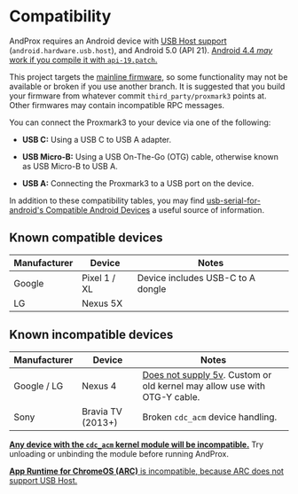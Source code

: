 # Compatibility

AndProx requires an Android device with [USB Host support][2] (`android.hardware.usb.host`), and
Android 5.0 (API 21). [Android 4.4 _may_ work if you compile it with `api-19.patch`.][3]

This project targets the [mainline firmware][1], so some functionality may not be available or
broken if you use another branch.  It is suggested that you build your firmware from whatever commit
`third_party/proxmark3` points at.  Other firmwares may contain incompatible RPC messages.

You can connect the Proxmark3 to your device via one of the following:

- **USB C:** Using a USB C to USB A adapter.

- **USB Micro-B:** Using a USB On-The-Go (OTG) cable, otherwise known as USB Micro-B to USB A.

- **USB A:** Connecting the Proxmark3 to a USB port on the device.

In addition to these compatibility tables, you may find [usb-serial-for-android's Compatible Android
 Devices][0] a useful source of information.

## Known compatible devices

Manufacturer | Device            | Notes
-------------|-------------------|------------
Google       | Pixel 1 / XL      | Device includes USB-C to A dongle
LG           | Nexus 5X          |


## Known incompatible devices

Manufacturer | Device            | Notes
-------------|-------------------|------------
Google / LG  | Nexus 4           | [Does not supply 5v][10]. Custom or old kernel may allow use with OTG-Y cable.
Sony         | Bravia TV (2013+) | Broken `cdc_acm` device handling.

[**Any device with the `cdc_acm` kernel module will be incompatible.**][4]  Try unloading or unbinding
the module before running AndProx.

[**App Runtime for ChromeOS (ARC)** is incompatible, because ARC does not support USB Host.][5]

[0]: https://github.com/mik3y/usb-serial-for-android/wiki/Compatible-Android-Devices
[1]: https://github.com/Proxmark/proxmark3
[2]: https://developer.android.com/guide/topics/connectivity/usb/host.html
[3]: https://github.com/AndProx/AndProx/issues/7
[4]: https://github.com/AndProx/AndProx/issues/8
[5]: https://developer.android.com/topic/arc/manifest.html#incompat-entries

[10]: https://android.googlesource.com/device/lge/mako/+/fe9f2793424c61588c093df951733347d0d24df4%5E%21/#
